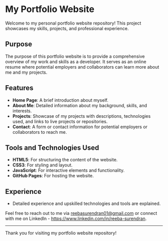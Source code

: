 # My Portfolio Website

Welcome to my personal portfolio website repository! This project showcases my skills, projects, and professional experience.

## Purpose

The purpose of this portfolio website is to provide a comprehensive overview of my work and skills as a developer. It serves as an online resume where potential employers and collaborators can learn more about me and my projects.

## Features

- **Home Page**: A brief introduction about myself.
- **About Me**: Detailed information about my background, skills, and interests.
- **Projects**: Showcase of my projects with descriptions, technologies used, and links to live projects or repositories.
- **Contact**: A form or contact information for potential employers or collaborators to reach me.

## Tools and Technologies Used

- **HTML5**: For structuring the content of the website.
- **CSS3**: For styling and layout.
- **JavaScript**: For interactive elements and functionality.
- **GitHub Pages**: For hosting the website.

## Experience
- Detailed experience and upskilled technologies and tools are explained.


Feel free to reach out to me via reebasurendran01@gmail.com or connect with me on LinkedIn - https://www.linkedin.com/in/reeba-surendran.

---

Thank you for visiting my portfolio website repository!
